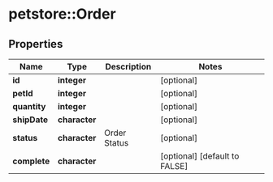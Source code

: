 # petstore::Order

## Properties
Name | Type | Description | Notes
------------ | ------------- | ------------- | -------------
**id** | **integer** |  | [optional] 
**petId** | **integer** |  | [optional] 
**quantity** | **integer** |  | [optional] 
**shipDate** | **character** |  | [optional] 
**status** | **character** | Order Status | [optional] 
**complete** | **character** |  | [optional] [default to FALSE]


